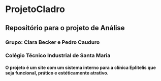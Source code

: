 # ProjetoCladro
## Repositório para o projeto de Análise 
### Grupo: Clara Becker e Pedro Cauduro
### Colégio Técnico Industrial de Santa Maria
#### O projeto é um site com um sistema interno para a clínica Eplitelis que seja funcional, prático e estéticamente atrativo.  
